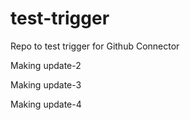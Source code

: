 # test-trigger
Repo to test trigger for Github Connector

Making update-2

Making update-3

Making update-4
